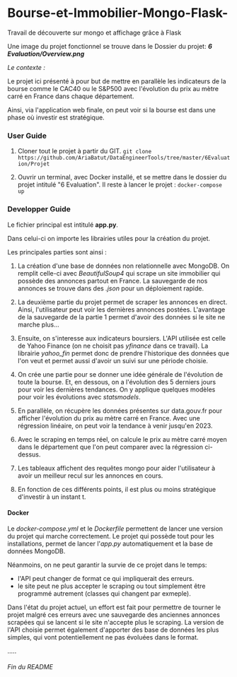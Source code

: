 # Bourse-et-Immobilier-Mongo-Flask-
Travail de découverte sur mongo et affichage grâce à Flask

Une image du projet fonctionnel se trouve dans le Dossier du projet: ***6 Evaluation/Overview.png***

*Le contexte :*

Le projet ici présenté à pour but de mettre en parallèle les indicateurs de la bourse comme le CAC40 ou le S&P500 avec l'évolution du prix au mètre carré en France dans chaque département. 

Ainsi, via l'application web finale, on peut voir si la bourse est dans une phase où investir est stratégique.


### User Guide
1) Cloner tout le projet à partir du GIT.
`git clone https://github.com/AriaBatut/DataEngineerTools/tree/master/6Evaluation/Projet`

2) Ouvrir un terminal, avec Docker installé, et se mettre dans le dossier du projet intitulé "6 Evaluation". Il reste à lancer le projet :
`docker-compose up`


### Developper Guide
Le fichier principal est intitulé **app.py**.

Dans celui-ci on importe les librairies utiles pour la création du projet.

Les principales parties sont ainsi :
1) La création d'une base de données non relationnelle avec MongoDB. On remplit celle-ci avec *BeautifulSoup4* qui scrape un site immobilier qui possède des annonces partout en France. La sauvegarde de nos annonces se trouve dans des *.json* pour un déploiement rapide.

2) La deuxième partie du projet permet de scraper les annonces en direct. Ainsi, l'utilisateur peut voir les dernières annonces postées. L'avantage de la sauvegarde de la partie 1 permet d'avoir des données si le site ne marche plus...

3) Ensuite, on s'interesse aux indicateurs boursiers. L'API utilisée est celle de Yahoo Finance (on ne choisit pas *yfinance* dans ce travail). La librairie *yahoo_fin* permet donc de prendre l'historique des données que l'on veut et permet aussi d'avoir un suivi sur une période choisie.

4) On crée une partie pour se donner une idée générale de l'évolution de toute la bourse. Et, en dessous, on a l'évolution des 5 derniers jours pour voir les dernières tendances. On y applique quelques modèles pour voir les évolutions avec *statsmodels*.

5) En parallèle, on récupère les données présentes sur data.gouv.fr pour afficher l'évolution du prix au mètre carré en France. Avec une régression linéaire, on peut voir la tendance à venir jusqu'en 2023.

6) Avec le scraping en temps réel, on calcule le prix au mètre carré moyen dans le département que l'on peut comparer avec la régression ci-dessus.

7) Les tableaux affichent des requêtes mongo pour aider l'utilisateur à avoir un meilleur recul sur les annonces en cours.

8) En fonction de ces différents points, il est plus ou moins stratégique d'investir à un instant t.


#### Docker

Le *docker-compose.yml* et le *Dockerfile* permettent de lancer une version du projet qui marche correctement. 
Le projet qui possède tout pour les installations, permet de lancer l'*app.py* automatiquement et la base de données MongoDB.

Néanmoins, on ne peut garantir la survie de ce projet dans le temps:
- l'API peut changer de format ce qui impliquerait des erreurs.
- le site peut ne plus accepter le scraping ou tout simplement être programmé autrement (classes qui changent par exmeple).

Dans l'état du projet actuel, un effort est fait pour permettre de tourner le projet malgré ces erreurs avec une sauvegarde des anciennes annonces scrapées qui se lancent si le site n'accepte plus le scraping. La version de l'API choisie permet également d'apporter des base de données les plus simples, qui vont potentiellement ne pas évoluées dans le format.


.....

###### Fin du README
